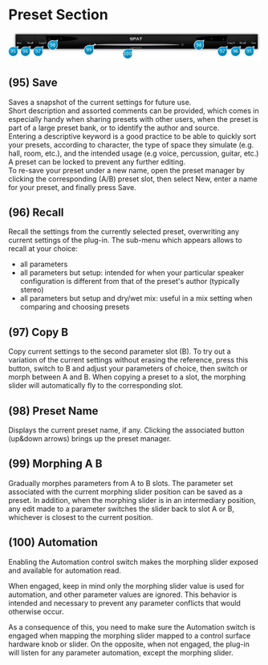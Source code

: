 # Preset Section

![](include/spat_20.jpg)

## (95) Save
Saves a snapshot of the current settings for future use.  
Short description and assorted comments can be provided, which comes in especially handy when sharing presets with
other users, when the preset is part of a large preset bank, or to identify the author and source.  
Entering a descriptive keyword is a good practice to be able to quickly sort your presets, according to character, the type of
space they simulate (e.g. hall, room, etc.), and the intended usage (e.g voice, percussion, guitar, etc.)  
A preset can be locked to prevent any further editing.  
To re-save your preset under a new name, open the preset manager by clicking the corresponding (A/B) preset slot, then
select New, enter a name for your preset, and finally press Save.


## (96) Recall
Recall the settings from the currently selected preset, overwriting any current settings of the plug-in. The sub-menu which
appears allows to recall at your choice:


* all parameters
* all parameters but setup: intended for when your particular speaker configuration is different from that of the preset's
author (typically stereo)
* all parameters but setup and dry/wet mix: useful in a mix setting when comparing and choosing presets


## (97) Copy B
Copy current settings to the second parameter slot (B). To try out a variation of the current settings without erasing the
reference, press this button, switch to B and adjust your parameters of choice, then switch or morph between A and B.
When copying a preset to a slot, the morphing slider will automatically fly to the corresponding slot.


## (98) Preset Name
Displays the current preset name, if any. Clicking the associated button (up&down arrows) brings up the preset manager.


## (99) Morphing A B
Gradually morphes parameters from A to B slots.
The parameter set associated with the current morphing slider position can be saved as a preset. In addition, when the
morphing slider is in an intermediary position, any edit made to a parameter switches the slider back to slot A or B, 
whichever is closest to the current position.


## (100) Automation
Enabling the Automation control switch makes the morphing slider exposed and available for automation read.

When engaged, keep in mind only the morphing slider value is used for automation, and other parameter values are 
ignored. This behavior is intended and necessary to prevent any parameter conflicts that would otherwise occur.


As a consequence of this, you need to make sure the Automation switch is engaged when mapping the morphing slider
mapped to a control surface hardware knob or slider. On the opposite, when not engaged, the plug-in will listen for any
parameter automation, except the morphing slider.
